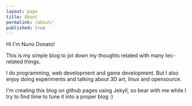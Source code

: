 ```yaml
---
layout: page
title: About
permalink: /about/
published: true
---
```


Hi I'm Nuno Donato!

This is my simple blog to jot down my thoughts related with many tec-related things.

I do programming, web development and game development. But I also enjoy doing experiments and talking about 3D art, linux and opensource.

I'm creating this blog on github pages using Jekyll, so bear with me while I try to find time to tune it into a proper blog :)
